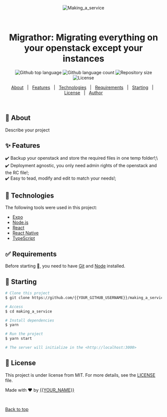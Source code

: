 <div align="center" id="top"> 
  <img src="./.github/app.gif" alt="Making_a_service" />

  &#xa0;

  <!-- <a href="https://making_a_service.netlify.app">Demo</a> -->
</div>

<h1 align="center">Migrathor: Migrating everything on your openstack except your instances</h1>

<p align="center">
  <img alt="Github top language" src="https://img.shields.io/github/languages/top/{{YOUR_GITHUB_USERNAME}}/making_a_service?color=56BEB8">

  <img alt="Github language count" src="https://img.shields.io/github/languages/count/{{YOUR_GITHUB_USERNAME}}/making_a_service?color=56BEB8">

  <img alt="Repository size" src="https://img.shields.io/github/repo-size/{{YOUR_GITHUB_USERNAME}}/making_a_service?color=56BEB8">

  <img alt="License" src="https://img.shields.io/github/license/{{YOUR_GITHUB_USERNAME}}/making_a_service?color=56BEB8">

  <!-- <img alt="Github issues" src="https://img.shields.io/github/issues/{{YOUR_GITHUB_USERNAME}}/making_a_service?color=56BEB8" /> -->

  <!-- <img alt="Github forks" src="https://img.shields.io/github/forks/{{YOUR_GITHUB_USERNAME}}/making_a_service?color=56BEB8" /> -->

  <!-- <img alt="Github stars" src="https://img.shields.io/github/stars/{{YOUR_GITHUB_USERNAME}}/making_a_service?color=56BEB8" /> -->
</p>

<!-- Status -->

<!-- <h4 align="center"> 
	🚧  Making_a_service 🚀 Under construction...  🚧
</h4> 

<hr> -->

<p align="center">
  <a href="#dart-about">About</a> &#xa0; | &#xa0; 
  <a href="#sparkles-features">Features</a> &#xa0; | &#xa0;
  <a href="#rocket-technologies">Technologies</a> &#xa0; | &#xa0;
  <a href="#white_check_mark-requirements">Requirements</a> &#xa0; | &#xa0;
  <a href="#checkered_flag-starting">Starting</a> &#xa0; | &#xa0;
  <a href="#memo-license">License</a> &#xa0; | &#xa0;
  <a href="https://github.com/{{YOUR_GITHUB_USERNAME}}" target="_blank">Author</a>
</p>

<br>

## :dart: About ##

Describe your project

## :sparkles: Features ##

:heavy_check_mark: Backup your openstack and store the required files in one temp folder!;\ 
:heavy_check_mark: Deployment agnostic, you only need admin rights of the openstack and the RC file!;\
:heavy_check_mark: Easy to tead, modify and edit to match your needs!;

## :rocket: Technologies ##

The following tools were used in this project:

- [Expo](https://expo.io/)
- [Node.js](https://nodejs.org/en/)
- [React](https://pt-br.reactjs.org/)
- [React Native](https://reactnative.dev/)
- [TypeScript](https://www.typescriptlang.org/)

## :white_check_mark: Requirements ##

Before starting :checkered_flag:, you need to have [Git](https://git-scm.com) and [Node](https://nodejs.org/en/) installed.

## :checkered_flag: Starting ##

```bash
# Clone this project
$ git clone https://github.com/{{YOUR_GITHUB_USERNAME}}/making_a_service

# Access
$ cd making_a_service

# Install dependencies
$ yarn

# Run the project
$ yarn start

# The server will initialize in the <http://localhost:3000>
```

## :memo: License ##

This project is under license from MIT. For more details, see the [LICENSE](LICENSE.md) file.


Made with :heart: by <a href="https://github.com/{{YOUR_GITHUB_USERNAME}}" target="_blank">{{YOUR_NAME}}</a>

&#xa0;

<a href="#top">Back to top</a>
